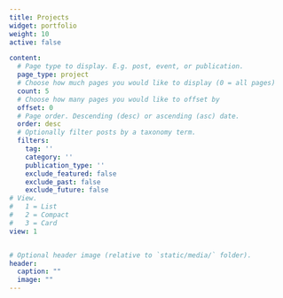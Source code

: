 ```yaml
---
title: Projects
widget: portfolio
weight: 10
active: false

content:
  # Page type to display. E.g. post, event, or publication.
  page_type: project
  # Choose how much pages you would like to display (0 = all pages)
  count: 5
  # Choose how many pages you would like to offset by
  offset: 0
  # Page order. Descending (desc) or ascending (asc) date.
  order: desc
  # Optionally filter posts by a taxonomy term.
  filters:
    tag: ''
    category: ''
    publication_type: ''
    exclude_featured: false
    exclude_past: false
    exclude_future: false
# View.
#   1 = List
#   2 = Compact
#   3 = Card
view: 1


# Optional header image (relative to `static/media/` folder).
header:
  caption: ""
  image: ""
---
```

